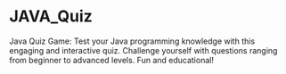 # JAVA_Quiz
Java Quiz Game: Test your Java programming knowledge with this engaging and interactive quiz. Challenge yourself with questions ranging from beginner to advanced levels. Fun and educational!
